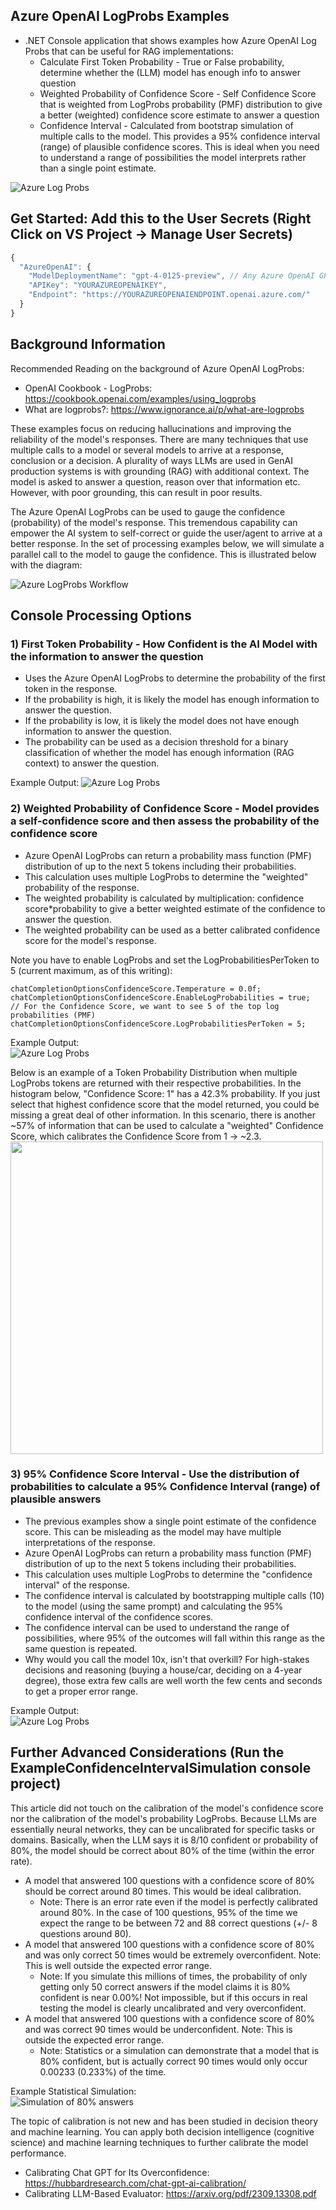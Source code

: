 ## Azure OpenAI LogProbs Examples  
   * .NET Console application that shows examples how Azure OpenAI Log Probs that can be useful for RAG implementations:
     * Calculate First Token Probability - True or False probability, determine whether the (LLM) model has enough info to answer question  
     * Weighted Probability of Confidence Score - Self Confidence Score that is weighted from LogProbs probability (PMF) distribution to give a better (weighted) confidence score estimate to answer a question
     * Confidence Interval - Calculated from bootstrap simulation of multiple calls to the model. This provides a 95% confidence interval (range) of plausible confidence scores. This is ideal when you need to understand a range of possibilities the model interprets rather than a single point estimate.

![Azure Log Probs](https://raw.githubusercontent.com/bartczernicki/AzureOpenAILogProbs/master/AzureOpenAILogProbs/Images/AzureLogProbsConsoleApp.png)

## Get Started: Add this to the User Secrets (Right Click on VS Project -> Manage User Secrets)
```javascript
{
  "AzureOpenAI": {
    "ModelDeploymentName": "gpt-4-0125-preview", // Any Azure OpenAI GPT-4 model should perform well
    "APIKey": "YOURAZUREOPENAIKEY",
    "Endpoint": "https://YOURAZUREOPENAIENDPOINT.openai.azure.com/"
  }
}
```
## Background Information  

Recommended Reading on the background of Azure OpenAI LogProbs:  
   * OpenAI Cookbook - LogProbs: https://cookbook.openai.com/examples/using_logprobs  
   * What are logprobs?: https://www.ignorance.ai/p/what-are-logprobs  

These examples focus on reducing hallucinations and improving the reliability of the model's responses.
There are many techniques that use multiple calls to a model or several models to arrive at a response, conclusion or a decision.
A plurality of ways LLMs are used in GenAI production systems is with grounding (RAG) with additional context.
The model is asked to answer a question, reason over that information etc. However, with poor grounding, this can result in poor results.  

The Azure OpenAI LogProbs can be used to gauge the confidence (probability) of the model's response.
This tremendous capability can empower the AI system to self-correct or guide the user/agent to arrive at a better response.
In the set of processing examples below, we will simulate a parallel call to the model to gauge the confidence.
This is illustrated below with the diagram:  

![Azure LogProbs Workflow](https://raw.githubusercontent.com/bartczernicki/AzureOpenAILogProbs/master/AzureOpenAILogProbs/Images/AzureLogProbs-LogProbsWorkflow.png)  


## Console Processing Options  

### 1) First Token Probability - How Confident is the AI Model with the information to answer the question  
   * Uses the Azure OpenAI LogProbs to determine the probability of the first token in the response.
   * If the probability is high, it is likely the model has enough information to answer the question.  
   * If the probability is low, it is likely the model does not have enough information to answer the question.  
   * The probability can be used as a decision threshold for a binary classification of whether the model has enough information (RAG context) to answer the question.     

Example Output:
![Azure Log Probs](https://raw.githubusercontent.com/bartczernicki/AzureOpenAILogProbs/master/AzureOpenAILogProbs/Images/ProcessOption-FirstTokenProbability.png)  

### 2) Weighted Probability of Confidence Score - Model provides a self-confidence score and then assess the probability of the confidence score
   * Azure OpenAI LogProbs can return a probability mass function (PMF) distribution of up to the next 5 tokens including their probabilities.  
   * This calculation uses multiple LogProbs to determine the "weighted" probability of the response.  
   * The weighted probability is calculated by multiplication: confidence score*probability to give a better weighted estimate of the confidence to answer the question.  
   * The weighted probability can be used as a better calibrated confidence score for the model's response.  

Note you have to enable LogProbs and set the LogProbabilitiesPerToken to 5 (current maximum, as of this writing):  
```chsarp
chatCompletionOptionsConfidenceScore.Temperature = 0.0f;
chatCompletionOptionsConfidenceScore.EnableLogProbabilities = true;
// For the Confidence Score, we want to see 5 of the top log probabilities (PMF)
chatCompletionOptionsConfidenceScore.LogProbabilitiesPerToken = 5;
```  

Example Output:  
![Azure Log Probs](https://raw.githubusercontent.com/bartczernicki/AzureOpenAILogProbs/master/AzureOpenAILogProbs/Images/ProcessOption-ConfidenceScoreWeightedProbability.png)  

<p align="left" width="100%">
    Below is an example of a Token Probability Distribution when multiple LogProbs tokens are returned with their respective probabilities. In the histogram below, "Confidence Score: 1" has a 42.3% probability. If you just select that highest confidence score that the model returned, you could be missing a great deal of other information. In this scenario, there is another ~57% of information that can be used to calculate a "weighted" Confidence Score, which calibrates the Confidence Score from 1 -> ~2.3.<br>
    <img src="https://raw.githubusercontent.com/bartczernicki/AzureOpenAILogProbs/master/AzureOpenAILogProbs/Images/AzureLogProbs-TokenProbabilityDistributionExample.png" width="500"/>
</p>

### 3) 95% Confidence Score Interval - Use the distribution of probabilities to calculate a 95% Confidence Interval (range) of plausible answers
   * The previous examples show a single point estimate of the confidence score. This can be misleading as the model may have multiple interpretations of the response.  
   * Azure OpenAI LogProbs can return a probability mass function (PMF) distribution of up to the next 5 tokens including their probabilities.  
   * This calculation uses multiple LogProbs to determine the "confidence interval" of the response.  
   * The confidence interval is calculated by bootstrapping multiple calls (10) to the model (using the same prompt) and calculating the 95% confidence interval of the confidence scores.  
   * The confidence interval can be used to understand the range of possibilities, where 95% of the outcomes will fall within this range as the same question is repeated.
   * Why would you call the model 10x, isn't that overkill? For high-stakes decisions and reasoning (buying a house/car, deciding on a 4-year degree), those extra few calls are well worth the few cents and seconds to get a proper error range.

Example Output:  
![Azure Log Probs](https://raw.githubusercontent.com/bartczernicki/AzureOpenAILogProbs/master/AzureOpenAILogProbs/Images/ProcessOption-ConfidenceScoreInterval.png)  

## Further Advanced Considerations (Run the ExampleConfidenceIntervalSimulation console project)
This article did not touch on the calibration of the model's confidence score nor the calibration of the model's probability LogProbs.
Because LLMs are essentially neural networks, they can be uncalibrated for specific tasks or domains.
Basically, when the LLM says it is 8/10 confident or probability of 80%, the model should be correct about 80% of the time (within the error rate).  

  * A model that answered 100 questions with a confidence score of 80% should be correct around 80 times. This would be ideal calibration.
    * Note: There is an error rate even if the model is perfectly calibrated around 80%. In the case of 100 questions, 95% of the time we expect the range to be between 72 and 88 correct questions (+/- 8 questions around 80).
  * A model that answered 100 questions with a confidence score of 80% and was only correct 50 times would be extremely overconfident. Note: This is well outside the expected error range.
    * Note: If you simulate this millions of times, the probability of only getting only 50 correct answers if the model claims it is 80% confident is near 0.00%! Not impossible, but if this occurs in real testing the model is clearly uncalibrated and very overconfident.
  * A model that answered 100 questions with a confidence score of 80% and was correct 90 times would be underconfident. Note: This is outside the expected error range.
    * Note: Statistics or a simulation can demonstrate that a model that is 80% confident, but is actually correct 90 times would only occur 0.00233 (0.233%) of the time.

Example Statistical Simulation:  
![Simulation of 80% answers](https://raw.githubusercontent.com/bartczernicki/AzureOpenAILogProbs/master/ExampleConfidenceIntervalSimulation/Images/ExampleConfidenceIntervalSimulation-Console.png)  

The topic of calibration is not new and has been studied in decision theory and machine learning.
You can apply both decision intelligence (cognitive science) and machine learning techniques to further calibrate the model performance.
  * Calibrating Chat GPT for Its Overconfidence: https://hubbardresearch.com/chat-gpt-ai-calibration/  
  * Calibrating LLM-Based Evaluator: https://arxiv.org/pdf/2309.13308.pdf  
